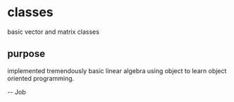 # classes
basic vector and matrix classes

## purpose
implemented tremendously basic linear algebra using object to learn object oriented programming.

-- Job
